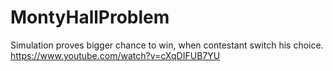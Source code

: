 # MontyHallProblem
 Simulation proves bigger chance to win, when contestant switch his choice.
https://www.youtube.com/watch?v=cXqDIFUB7YU
